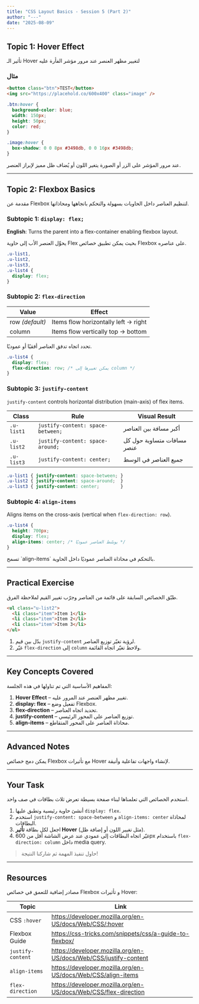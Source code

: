 ```yaml
---
title: "CSS Layout Basics - Session 5 (Part 2)"
author: "---"
date: "2025-08-09"
---
```


## Topic 1: Hover Effect

<div class="arabic">
تأثير الـ Hover لتغيير مظهر العنصر عند مرور مؤشر الفأرة عليه
</div>

### مثال

```html
<button class="btn">TEST</button>
<img src="https://placehold.co/600x400" class="image" />
```

```css
.btn:hover {
  background-color: blue;
  width: 150px;
  height: 50px;
  color: red;
}

.image:hover {
  box-shadow: 0 0 8px #3498db, 0 0 16px #3498db;
}
```

<div class="arabic">
عند مرور المؤشر على الزر أو الصورة يتغير اللون أو يُضاف ظل مميز لإبراز العنصر.
</div>

---

## Topic 2: Flexbox Basics

<div class="arabic">
مقدمة عن Flexbox لتنظيم العناصر داخل الحاويات بسهولة والتحكم باتجاهها ومحاذاتها.
</div>

### Subtopic 1: `display: flex;`

**English**: Turns the parent into a flex-container enabling flexbox layout.

<div class="arabic">
يحوِّل العنصر الأب إلى حاوية Flex بحيث يمكن تطبيق خصائص Flexbox على عناصره.
</div>

```css
.u-list1,
.u-list2,
.u-list3,
.u-list4 {
  display: flex;
}
```

### Subtopic 2: `flex-direction`

| Value | Effect |
|-------|--------|
| row *(default)* | Items flow horizontally left → right |
| column | Items flow vertically top → bottom |

<div class="arabic">
تحدد اتجاه تدفق العناصر أفقيًا أو عموديًا.
</div>

```css
.u-list4 {
  display: flex;
  flex-direction: row; /* يمكن تغييرها إلى column */
}
```

### Subtopic 3: `justify-content`

`justify-content` controls horizontal distribution (main-axis) of flex items.

| Class   | Rule                         | Visual Result |
|---------|-----------------------------|---------------|
| `.u-list1` | `justify-content: space-between;` | أكبر مسافة بين العناصر | 
| `.u-list2` | `justify-content: space-around;`  | مسافات متساوية حول كل عنصر |
| `.u-list3` | `justify-content: center;`        | جميع العناصر في الوسط |

```css
.u-list1 { justify-content: space-between; }
.u-list2 { justify-content: space-around;  }
.u-list3 { justify-content: center;        }
```

### Subtopic 4: `align-items`

Aligns items on the cross-axis (vertical when `flex-direction: row`).

```css
.u-list4 {
  height: 700px;
  display: flex;
  align-items: center; /* يوسّط العناصر عموديًا */
}
```

<div class="arabic">
تسمح `align-items` بالتحكم في محاذاة العناصر عموديًا داخل الحاوية.
</div>

---

## Practical Exercise

<div class="arabic">
طبّق الخصائص السابقة على قائمة من العناصر وجرّب تغيير القيم لملاحظة الفرق.
</div>

```html
<ul class="u-list2">
  <li class="item">Item 1</li>
  <li class="item">Item 2</li>
  <li class="item">Item 3</li>
</ul>
```

1. بدّل بين قيم `justify-content` لرؤية تغيّر توزيع العناصر.
2. غيّر `flex-direction` إلى `column` ولاحظ تغيّر اتجاه القائمة.

---

## Key Concepts Covered

<div class="arabic">
المفاهيم الأساسية التي تم تناولها في هذه الجلسة:
</div>

1. **Hover Effect** – تغيير مظهر العنصر عند المرور عليه.
2. **display: flex** – تفعيل وضع Flexbox.
3. **flex-direction** – تحديد اتجاه العناصر.
4. **justify-content** – توزيع العناصر على المحور الرئيسي.
5. **align-items** – محاذاة العناصر على المحور المتقاطع.

---

## Advanced Notes

<div class="arabic">
يمكن دمج خصائص Flexbox مع تأثيرات Hover لإنشاء واجهات تفاعلية وأنيقة.
</div>

---

## Your Task

<div class="arabic">
استخدم الخصائص التي تعلمناها لبناء صفحة بسيطة تعرض ثلاث بطاقات في صف واحد.
</div>

1. أنشئ حاوية رئيسية وتطبق عليها `display: flex`.
2. استخدم `justify-content: space-between` و `align-items: center` لمحاذاة البطاقات.
3. اجعل لكل بطاقة **تأثير Hover** (مثل تغيير اللون أو إضافة ظل).
4. غيّر اتجاه البطاقات إلى عمودي عند عرض الشاشة أقل من 600px باستخدام `flex-direction: column` داخل media query.

> حاول تنفيذ المهمة ثم شاركنا النتيجة!

---

## Resources

<div class="arabic">
مصادر إضافية للتعمق في خصائص Flexbox و تأثيرات Hover:
</div>

| Topic | Link |
|-------|------|
| CSS `:hover` | https://developer.mozilla.org/en-US/docs/Web/CSS/:hover |
| Flexbox Guide | https://css-tricks.com/snippets/css/a-guide-to-flexbox/ |
| `justify-content` | https://developer.mozilla.org/en-US/docs/Web/CSS/justify-content |
| `align-items` | https://developer.mozilla.org/en-US/docs/Web/CSS/align-items |
| `flex-direction` | https://developer.mozilla.org/en-US/docs/Web/CSS/flex-direction |